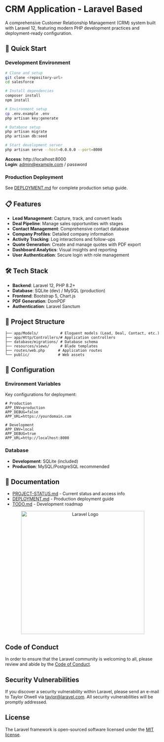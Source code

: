 # CRM Application - Laravel Based

A comprehensive Customer Relationship Management (CRM) system built with Laravel 12, featuring modern PHP development practices and deployment-ready configuration.

## 🚀 Quick Start

### Development Environment
```bash
# Clone and setup
git clone <repository-url>
cd salesforce

# Install dependencies
composer install
npm install

# Environment setup
cp .env.example .env
php artisan key:generate

# Database setup
php artisan migrate
php artisan db:seed

# Start development server
php artisan serve --host=0.0.0.0 --port=8000
```

**Access**: http://localhost:8000  
**Login**: admin@example.com / password

### Production Deployment
See [DEPLOYMENT.md](DEPLOYMENT.md) for complete production setup guide.

## 📋 Features

- **Lead Management**: Capture, track, and convert leads
- **Deal Pipeline**: Manage sales opportunities with stages
- **Contact Management**: Comprehensive contact database
- **Company Profiles**: Detailed company information
- **Activity Tracking**: Log interactions and follow-ups
- **Quote Generation**: Create and manage quotes with PDF export
- **Dashboard Analytics**: Visual insights and reporting
- **User Authentication**: Secure login with role management

## 🛠 Tech Stack

- **Backend**: Laravel 12, PHP 8.2+
- **Database**: SQLite (dev) / MySQL (production)
- **Frontend**: Bootstrap 5, Chart.js
- **PDF Generation**: DomPDF
- **Authentication**: Laravel Sanctum

## 📁 Project Structure

```
├── app/Models/          # Eloquent models (Lead, Deal, Contact, etc.)
├── app/Http/Controllers/# Application controllers
├── database/migrations/ # Database schema
├── resources/views/     # Blade templates
├── routes/web.php      # Application routes
└── public/             # Web assets
```

## 🔧 Configuration

### Environment Variables
Key configurations for deployment:

```env
# Production
APP_ENV=production
APP_DEBUG=false
APP_URL=https://yourdomain.com

# Development  
APP_ENV=local
APP_DEBUG=true
APP_URL=http://localhost:8000
```

### Database
- **Development**: SQLite (included)
- **Production**: MySQL/PostgreSQL recommended

## 📖 Documentation

- [PROJECT-STATUS.md](PROJECT-STATUS.md) - Current status and access info
- [DEPLOYMENT.md](DEPLOYMENT.md) - Production deployment guide
- [TODO.md](TODO.md) - Development roadmap

<p align="center"><a href="https://laravel.com" target="_blank"><img src="https://raw.githubusercontent.com/laravel/art/master/logo-lockup/5%20SVG/2%20CMYK/1%20Full%20Color/laravel-logolockup-cmyk-red.svg" width="400" alt="Laravel Logo"></a></p>

## Code of Conduct

In order to ensure that the Laravel community is welcoming to all, please review and abide by the [Code of Conduct](https://laravel.com/docs/contributions#code-of-conduct).

## Security Vulnerabilities

If you discover a security vulnerability within Laravel, please send an e-mail to Taylor Otwell via [taylor@laravel.com](mailto:taylor@laravel.com). All security vulnerabilities will be promptly addressed.

## License

The Laravel framework is open-sourced software licensed under the [MIT license](https://opensource.org/licenses/MIT).
